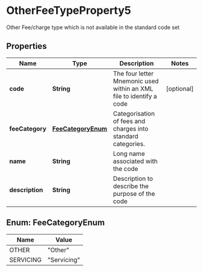 

# OtherFeeTypeProperty5

Other Fee/charge type which is not available in the standard code set

## Properties

| Name | Type | Description | Notes |
|------------ | ------------- | ------------- | -------------|
|**code** | **String** | The four letter Mnemonic used within an XML file to identify a code |  [optional] |
|**feeCategory** | [**FeeCategoryEnum**](#FeeCategoryEnum) | Categorisation of fees and charges into standard categories. |  |
|**name** | **String** | Long name associated with the code |  |
|**description** | **String** | Description to describe the purpose of the code |  |



## Enum: FeeCategoryEnum

| Name | Value |
|---- | -----|
| OTHER | &quot;Other&quot; |
| SERVICING | &quot;Servicing&quot; |



